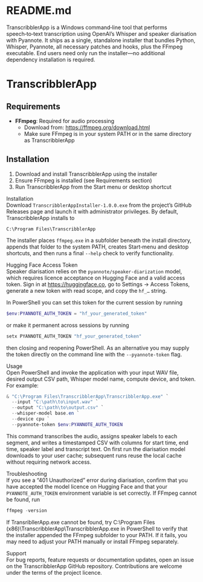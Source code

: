# README.md

TranscribblerApp is a Windows command‑line tool that performs speech‑to‑text transcription using OpenAI’s Whisper and speaker diarisation with Pyannote. It ships as a single, standalone installer that bundles Python, Whisper, Pyannote, all necessary patches and hooks, plus the FFmpeg executable. End users need only run the installer—no additional dependency installation is required.

# TranscribblerApp

## Requirements

- **FFmpeg**: Required for audio processing
  - Download from: https://ffmpeg.org/download.html
  - Make sure FFmpeg is in your system PATH or in the same directory as TranscribblerApp

## Installation

1. Download and install TranscribblerApp using the installer
2. Ensure FFmpeg is installed (see Requirements section)
3. Run TranscribblerApp from the Start menu or desktop shortcut

Installation  
Download `TranscribblerAppInstaller-1.0.0.exe` from the project’s GitHub Releases page and launch it with administrator privileges. By default, TranscribblerApp installs to  
```
C:\Program Files\TranscribblerApp
```  
The installer places `ffmpeg.exe` in a subfolder beneath the install directory, appends that folder to the system PATH, creates Start‑menu and desktop shortcuts, and then runs a final `--help` check to verify functionality.

Hugging Face Access Token  
Speaker diarisation relies on the `pyannote/speaker‑diarization` model, which requires licence acceptance on Hugging Face and a valid access token. Sign in at https://huggingface.co, go to Settings → Access Tokens, generate a new token with read scope, and copy the `hf_…` string.

In PowerShell you can set this token for the current session by running  
```powershell
$env:PYANNOTE_AUTH_TOKEN = "hf_your_generated_token"
```  
or make it permanent across sessions by running  
```powershell
setx PYANNOTE_AUTH_TOKEN "hf_your_generated_token"
```  
then closing and reopening PowerShell. As an alternative you may supply the token directly on the command line with the `--pyannote-token` flag.

Usage  
Open PowerShell and invoke the application with your input WAV file, desired output CSV path, Whisper model name, compute device, and token. For example:  
```powershell
& "C:\Program Files\TranscribblerApp\TranscribblerApp.exe" `
  --input "C:\path\to\input.wav" `
  --output "C:\path\to\output.csv" `
  --whisper-model base.en `
  --device cpu `
  --pyannote-token $env:PYANNOTE_AUTH_TOKEN
```  
This command transcribes the audio, assigns speaker labels to each segment, and writes a timestamped CSV with columns for start time, end time, speaker label and transcript text. On first run the diarisation model downloads to your user cache; subsequent runs reuse the local cache without requiring network access.

Troubleshooting  
If you see a “401 Unauthorized” error during diarisation, confirm that you have accepted the model licence on Hugging Face and that your `PYANNOTE_AUTH_TOKEN` environment variable is set correctly. If FFmpeg cannot be found, run  
```powershell
ffmpeg -version
```
If TransribllerApp.exe cannot be found, try C:\Program Files (x86)\TranscribblerApp\TranscribblerApp.exe
in PowerShell to verify that the installer appended the FFmpeg subfolder to your PATH. If it fails, you may need to adjust your PATH manually or install FFmpeg separately.

Support  
For bug reports, feature requests or documentation updates, open an issue on the TranscribblerApp GitHub repository. Contributions are welcome under the terms of the project licence.
